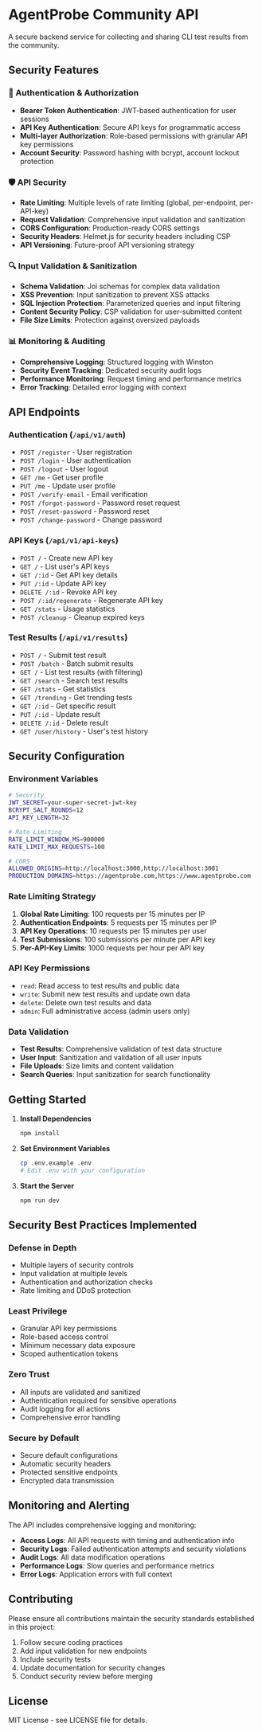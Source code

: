 # AgentProbe Community API

A secure backend service for collecting and sharing CLI test results from the community.

## Security Features

### 🔐 Authentication & Authorization
- **Bearer Token Authentication**: JWT-based authentication for user sessions
- **API Key Authentication**: Secure API keys for programmatic access
- **Multi-layer Authorization**: Role-based permissions with granular API key permissions
- **Account Security**: Password hashing with bcrypt, account lockout protection

### 🛡️ API Security
- **Rate Limiting**: Multiple levels of rate limiting (global, per-endpoint, per-API-key)
- **Request Validation**: Comprehensive input validation and sanitization
- **CORS Configuration**: Production-ready CORS settings
- **Security Headers**: Helmet.js for security headers including CSP
- **API Versioning**: Future-proof API versioning strategy

### 🔍 Input Validation & Sanitization
- **Schema Validation**: Joi schemas for complex data validation
- **XSS Prevention**: Input sanitization to prevent XSS attacks
- **SQL Injection Protection**: Parameterized queries and input filtering
- **Content Security Policy**: CSP validation for user-submitted content
- **File Size Limits**: Protection against oversized payloads

### 📊 Monitoring & Auditing
- **Comprehensive Logging**: Structured logging with Winston
- **Security Event Tracking**: Dedicated security audit logs
- **Performance Monitoring**: Request timing and performance metrics
- **Error Tracking**: Detailed error logging with context

## API Endpoints

### Authentication (`/api/v1/auth`)
- `POST /register` - User registration
- `POST /login` - User authentication
- `POST /logout` - User logout
- `GET /me` - Get user profile
- `PUT /me` - Update user profile
- `POST /verify-email` - Email verification
- `POST /forgot-password` - Password reset request
- `POST /reset-password` - Password reset
- `POST /change-password` - Change password

### API Keys (`/api/v1/api-keys`)
- `POST /` - Create new API key
- `GET /` - List user's API keys
- `GET /:id` - Get API key details
- `PUT /:id` - Update API key
- `DELETE /:id` - Revoke API key
- `POST /:id/regenerate` - Regenerate API key
- `GET /stats` - Usage statistics
- `POST /cleanup` - Cleanup expired keys

### Test Results (`/api/v1/results`)
- `POST /` - Submit test result
- `POST /batch` - Batch submit results
- `GET /` - List test results (with filtering)
- `GET /search` - Search test results
- `GET /stats` - Get statistics
- `GET /trending` - Get trending tests
- `GET /:id` - Get specific result
- `PUT /:id` - Update result
- `DELETE /:id` - Delete result
- `GET /user/history` - User's test history

## Security Configuration

### Environment Variables

```bash
# Security
JWT_SECRET=your-super-secret-jwt-key
BCRYPT_SALT_ROUNDS=12
API_KEY_LENGTH=32

# Rate Limiting
RATE_LIMIT_WINDOW_MS=900000
RATE_LIMIT_MAX_REQUESTS=100

# CORS
ALLOWED_ORIGINS=http://localhost:3000,http://localhost:3001
PRODUCTION_DOMAINS=https://agentprobe.com,https://www.agentprobe.com
```

### Rate Limiting Strategy

1. **Global Rate Limiting**: 100 requests per 15 minutes per IP
2. **Authentication Endpoints**: 5 requests per 15 minutes per IP
3. **API Key Operations**: 10 requests per 15 minutes per user
4. **Test Submissions**: 100 submissions per minute per API key
5. **Per-API-Key Limits**: 1000 requests per hour per API key

### API Key Permissions

- `read`: Read access to test results and public data
- `write`: Submit new test results and update own data
- `delete`: Delete own test results and data
- `admin`: Full administrative access (admin users only)

### Data Validation

- **Test Results**: Comprehensive validation of test data structure
- **User Input**: Sanitization and validation of all user inputs
- **File Uploads**: Size limits and content validation
- **Search Queries**: Input sanitization for search functionality

## Getting Started

1. **Install Dependencies**
   ```bash
   npm install
   ```

2. **Set Environment Variables**
   ```bash
   cp .env.example .env
   # Edit .env with your configuration
   ```

3. **Start the Server**
   ```bash
   npm run dev
   ```

## Security Best Practices Implemented

### Defense in Depth
- Multiple layers of security controls
- Input validation at multiple levels
- Authentication and authorization checks
- Rate limiting and DDoS protection

### Least Privilege
- Granular API key permissions
- Role-based access control
- Minimum necessary data exposure
- Scoped authentication tokens

### Zero Trust
- All inputs are validated and sanitized
- Authentication required for sensitive operations
- Audit logging for all actions
- Comprehensive error handling

### Secure by Default
- Secure default configurations
- Automatic security headers
- Protected sensitive endpoints
- Encrypted data transmission

## Monitoring and Alerting

The API includes comprehensive logging and monitoring:

- **Access Logs**: All API requests with timing and authentication info
- **Security Logs**: Failed authentication attempts and security violations
- **Audit Logs**: All data modification operations
- **Performance Logs**: Slow queries and performance metrics
- **Error Logs**: Application errors with full context

## Contributing

Please ensure all contributions maintain the security standards established in this project:

1. Follow secure coding practices
2. Add input validation for new endpoints
3. Include security tests
4. Update documentation for security changes
5. Conduct security review before merging

## License

MIT License - see LICENSE file for details.